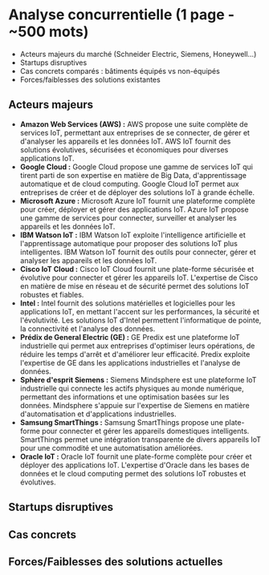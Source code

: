 # Analyse concurrentielle (1 page - ~500 mots)
- Acteurs majeurs du marché (Schneider Electric, Siemens, Honeywell…)  
- Startups disruptives  
- Cas concrets comparés : bâtiments équipés vs non-équipés  
- Forces/faiblesses des solutions existantes  

## Acteurs majeurs
- **Amazon Web Services (AWS) :** AWS propose une suite complète de services IoT, permettant aux entreprises de se connecter, de gérer et d'analyser les appareils et les données IoT. AWS IoT fournit des solutions évolutives, sécurisées et économiques pour diverses applications IoT.  
- **Google Cloud :** Google Cloud propose une gamme de services IoT qui tirent parti de son expertise en matière de Big Data, d'apprentissage automatique et de cloud computing. Google Cloud IoT permet aux entreprises de créer et de déployer des solutions IoT à grande échelle.  
- **Microsoft Azure :** Microsoft Azure IoT fournit une plateforme complète pour créer, déployer et gérer des applications IoT. Azure IoT propose une gamme de services pour connecter, surveiller et analyser les appareils et les données IoT.  
- **IBM Watson IoT :** IBM Watson IoT exploite l'intelligence artificielle et l'apprentissage automatique pour proposer des solutions IoT plus intelligentes. IBM Watson IoT fournit des outils pour connecter, gérer et analyser les appareils et les données IoT.  
- **Cisco IoT Cloud :** Cisco IoT Cloud fournit une plate-forme sécurisée et évolutive pour connecter et gérer les appareils IoT. L'expertise de Cisco en matière de mise en réseau et de sécurité permet des solutions IoT robustes et fiables.  
- **Intel :** Intel fournit des solutions matérielles et logicielles pour les applications IoT, en mettant l'accent sur les performances, la sécurité et l'évolutivité. Les solutions IoT d'Intel permettent l'informatique de pointe, la connectivité et l'analyse des données.  
- **Prédix de General Electric (GE) :** GE Predix est une plateforme IoT industrielle qui permet aux entreprises d'optimiser leurs opérations, de réduire les temps d'arrêt et d'améliorer leur efficacité. Predix exploite l'expertise de GE dans les applications industrielles et l'analyse de données.  
- **Sphère d'esprit Siemens :** Siemens Mindsphere est une plateforme IoT industrielle qui connecte les actifs physiques au monde numérique, permettant des informations et une optimisation basées sur les données. Mindsphere s'appuie sur l'expertise de Siemens en matière d'automatisation et d'applications industrielles.  
- **Samsung SmartThings :** Samsung SmartThings propose une plate-forme pour connecter et gérer les appareils domestiques intelligents. SmartThings permet une intégration transparente de divers appareils IoT pour une commodité et une automatisation améliorées.  
- **Oracle IoT :** Oracle IoT fournit une plate-forme complète pour créer et déployer des applications IoT. L'expertise d'Oracle dans les bases de données et le cloud computing permet des solutions IoT robustes et évolutives.

## Startups disruptives

## Cas concrets

## Forces/Faiblesses des solutions actuelles
